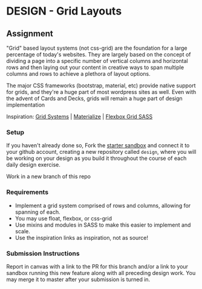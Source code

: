 # DESIGN - Grid Layouts

## Assignment
"Grid" based layout systems (not css-grid) are the foundation for a large percentage of today's websites. They are largely based on the concept of dividing a page into a specific number of vertical columns and horizontal rows and then laying out your content in creative ways to span multiple columns and rows to achieve a plethora of layout options.

The major CSS frameworks (bootstrap, material, etc) provide native support for grids, and they're a huge part of most wordpress sites as well. Even with the advent of Cards and Decks, grids will remain a huge part of design implementation

Inspiration: [Grid Systems](https://www.interaction-design.org/literature/article/the-grid-system-building-a-solid-design-layout) |  [Materialize](https://materializecss.com/grid.html) | [Flexbox Grid SASS](http://hugeinc.github.io/flexboxgrid-sass/)

### Setup
If you haven't already done so, Fork the [starter sandbox](https://codesandbox.io/s/nrozq68z80) and connect it to your github account, creating a new repository called `design`, where you will be working on your design as you build it throughout the course of each daily design exercise.

Work in a new branch of this repo

### Requirements
* Implement a grid system comprised of rows and columns, allowing for spanning of each.
* You may use float, flexbox, or css-grid
* Use mixins and modules in SASS to make this easier to implement and scale.
* Use the inspiration links as inspiration, not as source!

### Submission Instructions
Report in canvas with a link to the PR for this branch and/or a link to your sandbox running this new feature along with all preceding design work.  You may merge it to master after your submission is turned in.
